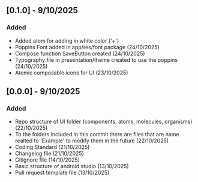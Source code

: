 ## [0.1.0] - 9/10/2025

### Added

 - Added atom for adding in white color ('+')
 - Poppins Font added in app/res/font package (24/10/2025)
 - Compose function SaveButton created (24/10/2025)
 - Typography file in presentation/theme created to use the poppins (24/10/2025)
 - Atomic composable icons for UI (23/10/2025)



## [0.0.0] - 9/10/2025

### Added

 - Repo structure of UI folder (components, atoms, molecules, organisms) (22/10/2025)
 - To the folders included in this commit there are files that are name realted to 'Example' to modify them in the future (22/10/2025)
 - Coding Standard (21/10/2025)
 - Changelog file (21/10/2025)
 - Gitignore file (14/10/2025)
 - Basic structure of android studio (13/10/2025)
 - Pull request template file (13/10/2025)
